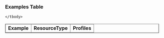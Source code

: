 <div xmlns="http://www.w3.org/1999/xhtml" xmlns:xsi="http://www.w3.org/2001/XMLSchema-instance" xsi:schemaLocation="http://hl7.org/fhir ../../input-cache/schemas-r5/fhir-single.xsd">


  <h3><a name="Examples"></a>Examples Table</h3>
  <table border="1">
    <thead>
      <tr>
        <td><b>Example</b></td>
        <td><b>ResourceType</b></td>
        <td><b>Profiles</b></td>
      </tr>
    </thead>
    <tbody>

    </tbody>
  </table>
</div>



